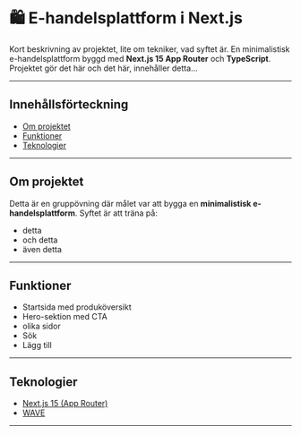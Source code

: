 # 🛍️ E-handelsplattform i Next.js

Kort beskrivning av projektet, lite om tekniker, vad syftet är.
En minimalistisk e-handelsplattform byggd med **Next.js 15 App Router** och **TypeScript**. 
Projektet gör det här och det här, innehåller detta...

---

## Innehållsförteckning
- [Om projektet](#-om-projektet)
- [Funktioner](#-funktioner)
- [Teknologier](#-teknologier)


---

## Om projektet
Detta är en gruppövning där målet var att bygga en **minimalistisk e-handelsplattform**.
Syftet är att träna på:
- detta
- och detta
- även detta

---

## Funktioner
- Startsida med produköversikt
- Hero-sektion med CTA
- olika sidor
- Sök
- Lägg till

---

## Teknologier
- [Next.js 15 (App Router)](https://nextjs.org/)
- [WAVE](https://wave.webaim.org/)

---
